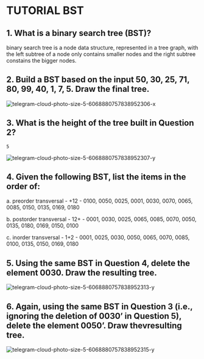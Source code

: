 # TUTORIAL BST 

## 1. What is a binary search tree (BST)?
binary search tree is a node data structure, 
represented in a tree graph, with the left subtree of a node only contains smaller nodes 
and the right subtree constains the bigger nodes.

## 2. Build a BST based on the input 50, 30, 25, 71, 80, 99, 40, 1, 7, 5. Draw the final tree.
![telegram-cloud-photo-size-5-6068880757838952306-x](https://github.com/LuqmanSajjad/WIA1002-2022-23-/assets/116793007/5857a7a0-a834-484f-bd4f-7b53ff345db0)

## 3. What is the height of the tree built in Question 2?
```
5 
```
![telegram-cloud-photo-size-5-6068880757838952307-y](https://github.com/LuqmanSajjad/WIA1002-2022-23-/assets/116793007/142800be-c7c9-42ac-8b70-26c163b59411)

## 4. Given the following BST, list the items in the order of:
a. preorder transversal - +12
    - 0100, 0050, 0025, 0001, 0030, 0070, 0065, 0085, 0150, 0135, 0169, 0180

b. postorder transversal - 12+
    - 0001, 0030, 0025, 0065, 0085, 0070, 0050, 0135, 0180, 0169, 0150, 0100

c. inorder transversal - 1+2
    - 0001, 0025, 0030, 0050, 0065, 0070, 0085, 0100, 0135, 0150, 0169, 0180

## 5. Using the same BST in Question 4, delete the element 0030. Draw the resulting tree.
![telegram-cloud-photo-size-5-6068880757838952313-y](https://github.com/LuqmanSajjad/WIA1002-2022-23-/assets/116793007/906ebe56-6ab7-43a3-b6c4-6296021137fd)


## 6. Again, using the same BST in Question 3 (i.e., ignoring the deletion of 0030’ in Question 5), delete the element 0050’. Draw thevresulting tree.
![telegram-cloud-photo-size-5-6068880757838952315-y](https://github.com/LuqmanSajjad/WIA1002-2022-23-/assets/116793007/4292bd1b-7c51-43e6-a365-b2ce568e910f)



